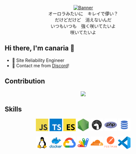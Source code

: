 <p align="center">
  <a href="https://canaria.cc">
    <img src="AURORA_FLOWER.png" alt="Banner"><br>
  </a>
オーロラみたいに　キレイで儚い？<br>
だけどだけど　消えないんだ　　　<br>
いつもいつも　強く咲いてたいよ　<br>
咲いてたいよ　　　　　　　　　　<br>
</p>

## Hi there, I'm canaria 👋

- 💼 Site Reliability Engineer
- 💬 Contact me from [Discord](https://discord.com/users/242927802557399040)!

## Contribution

<p align="center">
  <img align="center" src="https://github-readme-stats.vercel.app/api?username=canaria3406&theme=vue-dark" />
</p>

## Skills

<p align="center">
  <img height="40" alt="javascript" src="https://raw.githubusercontent.com/github/explore/80688e429a7d4ef2fca1e82350fe8e3517d3494d/topics/javascript/javascript.png">
  <img height="40" alt="typescript" src="https://raw.githubusercontent.com/github/explore/80688e429a7d4ef2fca1e82350fe8e3517d3494d/topics/typescript/typescript.png">
  <img height="40" alt="ecmascript" src="https://raw.githubusercontent.com/github/explore/e4270e345b968ae626310bc86e339a2ae80c6ae4/topics/ecmascript/ecmascript.png">
  <img height="40" alt="nodejs" src="https://raw.githubusercontent.com/github/explore/80688e429a7d4ef2fca1e82350fe8e3517d3494d/topics/nodejs/nodejs.png">
  <img height="40" alt="deno" src="https://raw.githubusercontent.com/github/explore/361e2821e2dea67711cde99c9c40ed357061cf27/topics/deno/deno.png">
  <img height="40" alt="php" src="https://raw.githubusercontent.com/github/explore/80688e429a7d4ef2fca1e82350fe8e3517d3494d/topics/php/php.png">
  <img height="40" alt="sql" src="https://raw.githubusercontent.com/github/explore/80688e429a7d4ef2fca1e82350fe8e3517d3494d/topics/sql/sql.png">
</p>

<p align="center">
  <img height="40" alt="linux" src="https://raw.githubusercontent.com/github/explore/80688e429a7d4ef2fca1e82350fe8e3517d3494d/topics/linux/linux.png">
  <img height="40" alt="docker" src="https://raw.githubusercontent.com/github/explore/80688e429a7d4ef2fca1e82350fe8e3517d3494d/topics/docker/docker.png">
  <img height="40" alt="googlecloud" src="https://raw.githubusercontent.com/github/explore/08e8077e6cd7375c007c6fd6ac8cced5d7738494/topics/google-cloud/google-cloud.png">
  <img height="40" alt="googleappsscript" src="https://raw.githubusercontent.com/github/explore/8f19e4dbbf13418dc1b1d58bb265953553c15a46/topics/google-apps-script/google-apps-script.png">
  <img height="40" alt="cloudflare" src="https://raw.githubusercontent.com/github/explore/db5984103161a6f28a99b69bd609873d83a21d75/topics/cloudflare/cloudflare.png">
  <img height="40" alt="postman" src="https://raw.githubusercontent.com/github/explore/08fb5e541701424029515300b5b1e66aa2fbd68a/topics/postman/postman.png">
  <img height="40" alt="vstudiocode" src="https://raw.githubusercontent.com/github/explore/bbd48b997e8d0bef63f676eca4da5e1f76487b56/topics/visual-studio-code/visual-studio-code.png">
</p>
